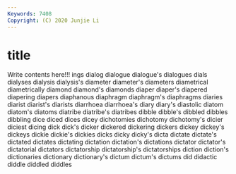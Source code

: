 ```yaml
---
Keywords: 7408
Copyright: (C) 2020 Junjie Li
---
```


# title

Write contents here!!!
ings
dialog 
dialogue 
dialogue's 
dialogues 
dials 
dialyses 
dialysis 
dialysis's 
diameter 
diameter's
diameters 
diametrical 
diametrically 
diamond 
diamond's 
diamonds 
diaper 
diaper's 
diapered 
diapering
diapers 
diaphanous 
diaphragm 
diaphragm's 
diaphragms 
diaries 
diarist 
diarist's 
diarists 
diarrhoea
diarrhoea's 
diary 
diary's 
diastolic 
diatom 
diatom's 
diatoms 
diatribe 
diatribe's 
diatribes
dibble 
dibble's 
dibbled 
dibbles 
dibbling 
dice 
diced 
dices 
dicey 
dichotomies
dichotomy 
dichotomy's 
dicier 
diciest 
dicing 
dick 
dick's 
dicker 
dickered 
dickering
dickers 
dickey 
dickey's 
dickeys 
dickie 
dickie's 
dickies 
dicks 
dicky 
dicky's
dicta 
dictate 
dictate's 
dictated 
dictates 
dictating 
dictation 
dictation's 
dictations 
dictator
dictator's 
dictatorial 
dictators 
dictatorship 
dictatorship's 
dictatorships 
diction 
diction's 
dictionaries 
dictionary
dictionary's 
dictum 
dictum's 
dictums 
did 
didactic 
diddle 
diddled 
diddles 
